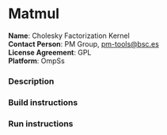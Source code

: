 # Matmul

**Name**: Cholesky Factorization Kernel  
**Contact Person**: PM Group, pm-tools@bsc.es  
**License Agreement**: GPL  
**Platform**: OmpSs

### Description

### Build instructions

### Run instructions

